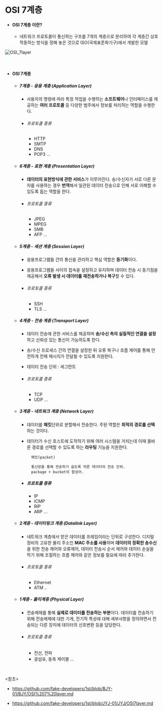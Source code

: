 
# OSI 7계층



- #### OSI 7계층 이란?

	- 네트워크 프로토콜이 통신하는 구조를 7개의 계층으로 분리하여 각 계층간 상호 작동하는 방식을 정해 놓은 것으로 ISO(국제표준화기구)에서 개발한 모델

![OSI_7layer](https://user-images.githubusercontent.com/61674527/103727194-0a7ae800-501e-11eb-910b-01cd46098825.jpg)

<br>

- #### OSI 7계층

  - ##### 7계층 - 응용 계층 (Application Layer)

    - 사용자의 명령에 따라 특정 작업을 수행하는 <strong>소프트웨어</strong>나 인터페이스를 제공하는 <strong>여러 프로토콜</strong> 등 다양한 범주에서 정보를 처리하는 역할을 수행한다.

    - ###### 프로토콜 종류

      - HTTP
      - SMTP
      - DNS
      - POP3 ...

  - ##### 6계층 - 표현 계층 (Presentation Layer)

    - <Strong>데이터의 표현방식에 관한 서비스</strong>가 이루어진다. 송/수신자가 서로 다른 문자를 사용하는 경우 <strong>번역</strong>해서 일관된 데이터 전송으로 인해 서로 이해할 수 있도록 돕는 역할을 한다.

    - ###### 프로토콜 종류

      - JPEG
      - MPEG
      - SMB
      - AFP ...

  - ##### 5계층 - 세션 계층 (Session Layer)

    - 응용프로그램들 간의 통신을 관리하고 핵심 역할은 <strong>동기화</strong>이다. 

    - 응용프로그램들 사이의 접속을 설정하고 유지하며 데이터 전송 시 동기점을 제공해서 <strong>오류 발생 시 데이터를 재전송하거나 복구</strong>할 수 있다.

    - ###### 프로토콜 종류

      - SSH
      - TLS ...

  - ##### 4계층 - 전송 계층 (Transport Layer)

    - 데이터 전송에 관한 서비스를 제공하며 <strong>송/수신 측의 실질적인 연결을 설정</strong>하고 신뢰성 있는 통신이 가능하도록 한다. 

    - 송/수신 프로세스 간의 연결을 설정한 뒤 오류 복구나 흐름 제어를 통해 안전하게 전체 메시지가 전달될 수 있도록 지원한다.

    - 데이터 전송 단위 : 세그먼트

    - ###### 프로토콜 종류

      - TCP
      - UDP ...

  - ##### 3계층 - 네트워크 계층 (Network Layer)

    - 데이터를 **패킷**단위로 분할해서 전송한다. 주된 역할은 <strong>최적의 경로를 선택</strong>하는 것이다. 

    - 데이터가 수신 호스트에 도착하기 위해 여러 시스템을 거치는데 이때 올바른 경로를 선택할 수 있도록 하는 <strong>라우팅</strong> 기능을 지원한다.
    
      ~~~
        패킷(packet)
    
        통신망을 통해 전송하기 쉽도록 자른 데이터의 전송 단위.
        package + bucket의 합성어.
        ~~~
        
    - ##### 프로토콜 종류
    
        - IP
        - ICMP
        - RIP
        - ARP ...
    
  - ##### 2계층 - 데이터링크 계층 (Datalink Layer)

    - 네트워크 계층에서 받은 데이터를 프레임이라는 단위로 구성한다.
    디지털 장비의 고유한 물리 주소인 **MAC 주소를 사용**하며 **데이터의 정확한 송수신**을 위한 전송 제어와 오류제어, 데이터 전송시 순서 제어와 데이터 손실을 막기 위해 조절하는 흐름 제어와 같은 정보를 필요에 따라 추가한다.

    - ###### 프로토콜 종류

      - Ethernet
      - ATM ..

  - ##### 1계층 - 물리계층 (Physical Layer)

    - 전송매체를 통해 **실제로 데이터를 전송하는 부분**이다. 데이터를 전송하기 위해 전송매체에 대한 기계, 전기적 특성에 대해 세부사항을 정의하면서 전송되는 다른 장치에 데이터의 신호변환 등을 담당한다.

    - ###### 프로토콜 종류

      - 전선, 전파
      - 광섬유, 동축 케이블 ...

<br>

<참조>
- <https://github.com/fake-developers/1st/blob/BJY-01/BJY/OSI%207%20layer.md>

- <https://github.com/fake-developers/1st/blob/JYJ-01/JYJ/OSI7layer.md>
```

```